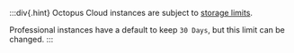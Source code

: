 :::div{.hint}
Octopus Cloud instances are subject to [storage limits](/docs/octopus-cloud/#octopus-cloud-storage-limits).

Professional instances have a default to keep `30 Days`, but this limit can be changed.
:::
